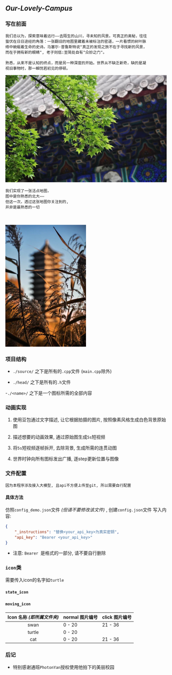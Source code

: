 ## *Our-Lovely-Campus*

### 写在前面
    我们总以为，探索意味着远行——去陌生的山川，寻未知的风景。可真正的奥秘，往往
    蛰伏在日日途经的角落：一张翻旧的地图里藏着未被标注的密道，一片看惯的树叶脉
    络中蜿蜒着生命的史诗。马塞尔·普鲁斯特说"真正的发现之旅不在于寻找新的风景，
    而在于拥有新的眼睛", 老子则低:至简处自有"众妙之门"。
    
    熟悉，从来不是认知的终点，而是另一种深度的开始。世界从不缺乏新奇，缺的是凝
    视旧事物时，那一瞬恍若初见的停顿。


<img src="readme/2.jpg" alt="图片描述">


<br>

    我们实现了一张活点地图，  
    图中是你熟悉的北大——  
    但这一次，透过这张地图你关注到的,   
    并非是最熟悉的一切  
<br><br>
<img src="readme/1.jpg" alt="图片描述" width="50%">

### 项目结构

- `./source/` 之下是所有的`.cpp`文件 (`main.cpp`除外)

- `./head/` 之下是所有的`.h`文件 

-`./<name>/` 之下是一个图标所需的全部内容

### 动画实现

1. 使用豆包通过文字描述, 让它根据拍摄的图片, 按照像素风格生成白色背景原始图

2. 描述想要的动画效果, 通过原始图生成`5s`短视频

3. 将`5s`短视频逐帧拆开, 去除背景, 生成所需的连贯动图

4. 世界时钟向所有图标发出广播, 逐step更新位置与图像

### 文件配置

    因为本程序涉及接入大模型, 且api不方便上传至git, 所以需要自行配置

#### 具体方法

仿照`config_demo.json`文件 *(但请不要修改该文件)* , 创建`config.json`文件
写入内容:
```json
{
    "_instructions": "替换<your_api_key>为真实密钥",
    "api_key": "Bearer <your_api_key>"
}
```
* 注意: `Bearer `是格式的一部分, 请不要自行删除

### `icon`类
需要传入icon的名字如`turtle`
#### `state_icon`

#### `moving_icon`


Icon 名称 *(即所属文件夹)* |    normal 图片编号 |      click 图片编号
:-----------------------:|--------------------|------------------
swan               | 0 - 20             | 21 - 36 
turtle             | 0 - 20             |
cat                | 0 - 20             | 21 - 36 


### 后记

- 特别感谢通班`PhotonYan`授权使用他拍下的美丽校园